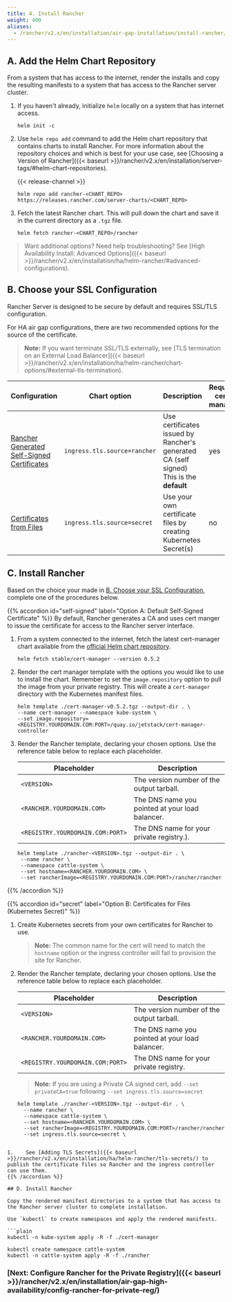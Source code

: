 ```yaml
---
title: 4. Install Rancher
weight: 400
aliases:
  - /rancher/v2.x/en/installation/air-gap-installation/install-rancher/
---
```


## A. Add the Helm Chart Repository


From a system that has access to the internet, render the installs and copy the resulting manifests to a system that has access to the Rancher server cluster.

1. If you haven't already, initialize `helm` locally on a system that has internet access.

    ```plain
    helm init -c
    ```

2. Use `helm repo add` command to add the Helm chart repository that contains charts to install Rancher. For more information about the repository choices and which is best for your use case, see [Choosing a Version of Rancher]({{< baseurl >}}/rancher/v2.x/en/installation/server-tags/#helm-chart-repositories).

    {{< release-channel >}}

    ```
    helm repo add rancher-<CHART_REPO> https://releases.rancher.com/server-charts/<CHART_REPO>
    ```
3. Fetch the latest Rancher chart. This will pull down the chart and save it in the current directory as a `.tgz` file.

    ```plain
    helm fetch rancher-<CHART_REPO>/rancher
    ```

>Want additional options? Need help troubleshooting? See [High Availability Install: Advanced Options]({{< baseurl >}}/rancher/v2.x/en/installation/ha/helm-rancher/#advanced-configurations).


## B. Choose your SSL Configuration

Rancher Server is designed to be secure by default and requires SSL/TLS configuration.

For HA air gap configurations, there are two recommended options for the source of the certificate.

> **Note:** If you want terminate SSL/TLS externally, see [TLS termination on an External Load Balancer]({{< baseurl >}}/rancher/v2.x/en/installation/ha/helm-rancher/chart-options/#external-tls-termination).

| Configuration | Chart option | Description | Requires cert-manager |
|-----|-----|-----|-----|
| [Rancher Generated Self-Signed Certificates](#self-signed) | `ingress.tls.source=rancher` | Use certificates issued by Rancher's generated CA (self signed)<br/>This is the **default** | yes |
| [Certificates from Files](#secret) | `ingress.tls.source=secret` | Use your own certificate files by creating Kubernetes Secret(s) | no |

## C. Install Rancher

Based on the choice your made in [B. Choose your SSL Configuration](#b-optional-install-cert-manager), complete one of the procedures below.

{{% accordion id="self-signed" label="Option A: Default Self-Signed Certificate" %}}
By default, Rancher generates a CA and uses cert manger to issue the certificate for access to the Rancher server interface. 

1. From a system connected to the internet, fetch the latest cert-manager chart available from the [official Helm chart repository](https://github.com/helm/charts/tree/master/stable). 

    ```plain
    helm fetch stable/cert-manager --version 0.5.2
    ```

1. Render the cert manager template with the options you would like to use to install the chart. Remember to set the `image.repository` option to pull the image from your private registry. This will create a `cert-manager` directory with the Kubernetes manifest files.

    ```plain
    helm template ./cert-manager-v0.5.2.tgz --output-dir . \
    --name cert-manager --namespace kube-system \
    --set image.repository=<REGISTRY.YOURDOMAIN.COM:PORT>/quay.io/jetstack/cert-manager-controller
    ```

1. Render the Rancher template, declaring your chosen options. Use the reference table below to replace each placeholder.

    Placeholder | Description
    ------------|-------------
    `<VERSION>` | The version number of the output tarball.
    `<RANCHER.YOURDOMAIN.COM>` | The DNS name you pointed at your load balancer.
    `<REGISTRY.YOURDOMAIN.COM:PORT>` | The DNS name for your private registry.).
    
    
    ```plain
    helm template ./rancher-<VERSION>.tgz --output-dir . \
     --name rancher \
     --namespace cattle-system \
     --set hostname=<RANCHER.YOURDOMAIN.COM> \
     --set rancherImage=<REGISTRY.YOURDOMAIN.COM:PORT>/rancher/rancher
    ```

{{% /accordion %}}

{{% accordion id="secret" label="Option B: Certificates for Files (Kubernetes Secret)" %}}

1. Create Kubernetes secrets from your own certificates for Rancher to use.

    > **Note:** The common name for the cert will need to match the `hostname` option or the ingress controller will fail to provision the site for Rancher.

1. Render the Rancher template, declaring your chosen options. Use the reference table below to replace each placeholder.

    Placeholder | Description
    ------------|-------------
    `<VERSION>` | The version number of the output tarball.
    `<RANCHER.YOURDOMAIN.COM>` | The DNS name you pointed at your load balancer.
    `<REGISTRY.YOURDOMAIN.COM:PORT>` | The DNS name for your private registry.
    
    
    > **Note:** If you are using a Private CA signed cert, add `--set privateCA=true` following `--set ingress.tls.source=secret`
    
    ```
    helm template ./rancher-<VERSION>.tgz --output-dir . \
      --name rancher \
      --namespace cattle-system \
      --set hostname=<RANCHER.YOURDOMAIN.COM> \
      --set rancherImage=<REGISTRY.YOURDOMAIN.COM:PORT>/rancher/rancher
      --set ingress.tls.source=secret \
```

1.    See [Adding TLS Secrets]({{< baseurl >}}/rancher/v2.x/en/installation/ha/helm-rancher/tls-secrets/) to publish the certificate files so Rancher and the ingress controller can use them. 
{{% /accordion %}}

## D. Install Rancher

Copy the rendered manifest directories to a system that has access to the Rancher server cluster to complete installation.

Use `kubectl` to create namespaces and apply the rendered manifests.

```plain
kubectl -n kube-system apply -R -f ./cert-manager

kubectl create namespace cattle-system
kubectl -n cattle-system apply -R -f ./rancher
```

### [Next: Configure Rancher for the Private Registry]({{< baseurl >}}/rancher/v2.x/en/installation/air-gap-high-availability/config-rancher-for-private-reg/)
